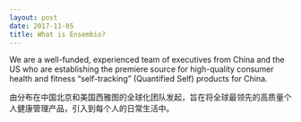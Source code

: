 ```yaml
---
layout: post
date: 2017-11-05
title: What is Ensembio?
---
```

We are a well-funded, experienced team of executives from China and the US who are establishing the premiere source for high-quality consumer health and fitness “self-tracking” (Quantified Self) products for China.

由分布在中国北京和美国西雅图的全球化团队发起，旨在将全球最领先的高质量个人健康管理产品，引入到每个人的日常生活中。
